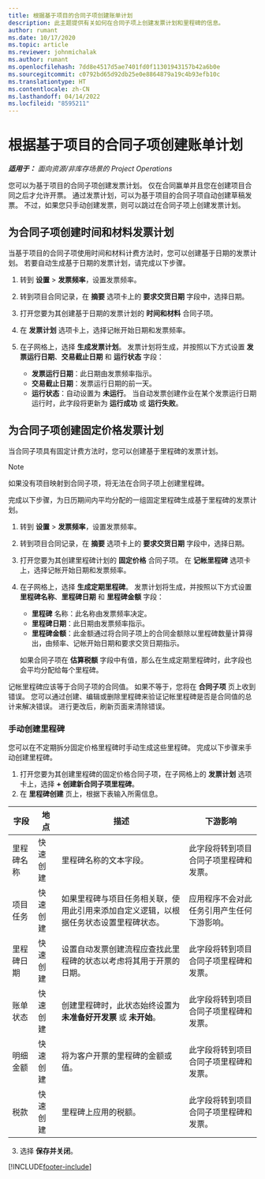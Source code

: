 ```yaml
---
title: 根据基于项目的合同子项创建账单计划
description: 此主题提供有关如何在合同子项上创建发票计划和里程碑的信息。
author: rumant
ms.date: 10/17/2020
ms.topic: article
ms.reviewer: johnmichalak
ms.author: rumant
ms.openlocfilehash: 7dd8e4517d5ae7401fd0f11301943157b42a6b0e
ms.sourcegitcommit: c0792bd65d92db25e0e8864879a19c4b93efb10c
ms.translationtype: HT
ms.contentlocale: zh-CN
ms.lasthandoff: 04/14/2022
ms.locfileid: "8595211"
---
```

# <a name="create-an-invoice-schedule-on-a-project-based-contract-line"></a>根据基于项目的合同子项创建账单计划 

_**适用于：** 面向资源/非库存场景的 Project Operations_

您可以为基于项目的合同子项创建发票计划。 仅在合同赢单并且您在创建项目合同之后才允许开票。 通过发票计划，可以为基于项目的合同子项自动创建草稿发票。 不过，如果您只手动创建发票，则可以跳过在合同子项上创建发票计划。

## <a name="create-a-time-and-material-invoice-schedule-for-a-contract-line"></a>为合同子项创建时间和材料发票计划

当基于项目的合同子项使用时间和材料计费方法时，您可以创建基于日期的发票计划。 若要自动生成基于日期的发票计划，请完成以下步骤。

1. 转到 **设置** > **发票频率**，设置发票频率。
2. 转到项目合同记录，在 **摘要** 选项卡上的 **要求交货日期** 字段中，选择日期。
3. 打开您要为其创建基于日期的发票计划的 **时间和材料** 合同子项。 
4. 在 **发票计划** 选项卡上，选择记帐开始日期和发票频率。
5. 在子网格上，选择 **生成发票计划**。 发票计划将生成，并按照以下方式设置 **发票运行日期**、**交易截止日期** 和 **运行状态** 字段：

    - **发票运行日期**：此日期由发票频率指示。
    - **交易截止日期**：发票运行日期的前一天。
    - **运行状态**：自动设置为 **未运行**。 当自动发票创建作业在某个发票运行日期运行时，此字段将更新为 **运行成功** 或 **运行失败**。

## <a name="create-a-fixed-price-invoice-schedule-for-a-contract-line"></a>为合同子项创建固定价格发票计划

当合同子项具有固定计费方法时，您可以创建基于里程碑的发票计划。 

> [!NOTE]
> 如果没有项目映射到合同子项，将无法在合同子项上创建里程碑。

完成以下步骤，为日历期间内平均分配的一组固定里程碑生成基于里程碑的发票计划。

1. 转到 **设置** > **发票频率**，设置发票频率。
2. 转到项目合同记录，在 **摘要** 选项卡上的 **要求交货日期** 字段中，选择日期。
3. 打开您要为其创建里程碑计划的 **固定价格** 合同子项。 在 **记帐里程碑** 选项卡上，选择记帐开始日期和发票频率。 
4. 在子网格上，选择 **生成定期里程碑**。 发票计划将生成，并按照以下方式设置 **里程碑名称**、**里程碑日期** 和 **里程碑金额** 字段：

    - **里程碑** 名称：此名称由发票频率决定。
    - **里程碑日期**：此日期由发票频率指示。
    - **里程碑金额**：此金额通过将合同子项上的合同金额除以里程碑数量计算得出，由频率、记帐开始日期和要求交货日期指示。

    如果合同子项在 **估算税额** 字段中有值，那么在生成定期里程碑时，此字段也会平均分配给每个里程碑。

记帐里程碑应该等于合同子项的合同值。 如果不等于，您将在 **合同子项** 页上收到错误。 您可以通过创建、编辑或删除里程碑来验证记帐里程碑是否是合同值的总计来解决错误。 进行更改后，刷新页面来清除错误。

### <a name="manually-create-milestones"></a>手动创建里程碑

您可以在不定期拆分固定价格里程碑时手动生成这些里程碑。 完成以下步骤来手动创建里程碑。

1. 打开您要为其创建里程碑的固定价格合同子项，在子网格上的 **发票计划** 选项卡上，选择 **+ 创建新合同子项里程碑**。 
2. 在 **里程碑创建** 页上，根据下表输入所需信息。

| 字段 | 地点 | 描述 | 下游影响 |
| --- | --- | --- | --- |
| 里程碑名称 | 快速创建 | 里程碑名称的文本字段。 | 此字段将转到项目合同子项里程碑和发票。 |
| 项目任务 | 快速创建 | 如果里程碑与项目任务相关联，使用此引用来添加自定义逻辑，以根据任务状态设置里程碑状态。 | 应用程序不会对此任务引用产生任何下游影响。 |
| 里程碑日期 | 快速创建 | 设置自动发票创建流程应查找此里程碑的状态以考虑将其用于开票的日期。 | 此字段将转到项目合同子项里程碑和发票。 |
| 账单状态 | 快速创建 | 创建里程碑时，此状态始终设置为 **未准备好开发票** 或 **未开始**。 | 此字段将转到项目合同子项里程碑和发票。 |
| 明细金额 | 快速创建 | 将为客户开票的里程碑的金额或值。 | 此字段将转到项目合同子项里程碑和发票。 |
| 税款 | 快速创建 | 里程碑上应用的税额。 | 此字段将转到项目合同子项里程碑和发票。 |

3. 选择 **保存并关闭**。


[!INCLUDE[footer-include](../includes/footer-banner.md)]